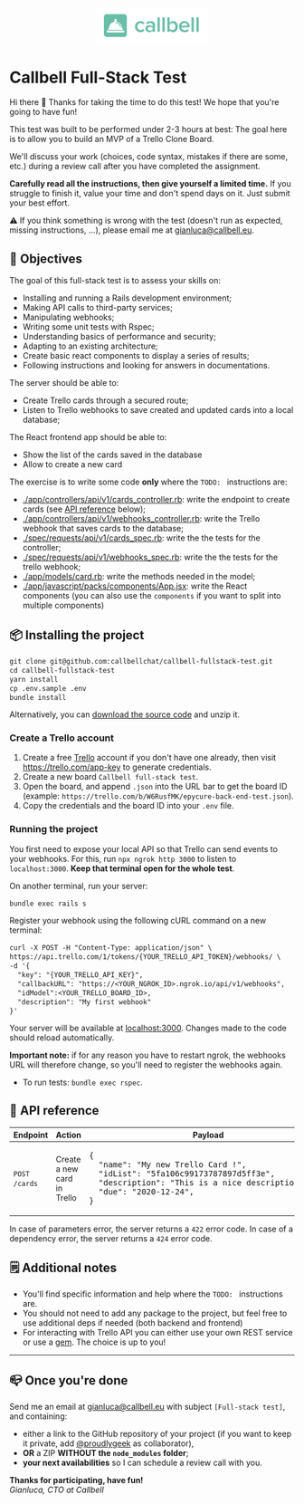 <p align="center"><img src="./app/javascript/images/logo.png" width="200" height="auto" /></p>

# Callbell Full-Stack Test

Hi there 👋 Thanks for taking the time to do this test! We hope that you're going to have fun!

This test was built to be performed under 2-3 hours at best: The goal here is to allow you to build an MVP of a Trello Clone Board.

We'll discuss your work (choices, code syntax, mistakes if there are some, etc.) during a review call after you have completed the assignment.

**Carefully read all the instructions, then give yourself a limited time.**
If you struggle to finish it, value your time and don't spend days on it. Just submit your best effort.

⚠️ If you think something is wrong with the test (doesn't run as expected, missing instructions, ...), please email me at [gianluca@callbell.eu](mailto:gianluca@callbell.eu).

## 🚀 Objectives

The goal of this full-stack test is to assess your skills on:

- Installing and running a Rails development environment;
- Making API calls to third-party services;
- Manipulating webhooks;
- Writing some unit tests with Rspec;
- Understanding basics of performance and security;
- Adapting to an existing architecture;
- Create basic react components to display a series of results;
- Following instructions and looking for answers in documentations.

The server should be able to:

- Create Trello cards through a secured route;
- Listen to Trello webhooks to save created and updated cards into a local database;

The React frontend app should be able to:

- Show the list of the cards saved in the database
- Allow to create a new card

The exercise is to write some code **only** where the `TODO: ` instructions are:

- [./app/controllers/api/v1/cards_controller.rb](./app/controllers/api/v1/cards_controller.rb): write the endpoint to create cards (see [API reference](#api-reference) below);
- [./app/controllers/api/v1/webhooks_controller.rb](./app/controllers/api/v1/webhooks_controller.rb): write the Trello webhook that saves cards to the database;
- [./spec/requests/api/v1/cards_spec.rb](./spec/requests/cards_spec.rb): write the the tests for the controller;
- [./spec/requests/api/v1/webhooks_spec.rb](./spec/requests/api/v1/webhooks_spec.rb): write the the tests for the trello webhook;
- [./app/models/card.rb](./app/models/card.rb): write the methods needed in the model;
- [./app/javascript/packs/components/App.jsx](./app/javascript/packs/components/App.jsx): write the React components (you can also use the `components` if you want to split into multiple components)

## 📦 Installing the project

```
git clone git@github.com:callbellchat/callbell-fullstack-test.git
cd callbell-fullstack-test
yarn install
cp .env.sample .env
bundle install
```

Alternatively, you can [download the source code](https://github.com/callbellchat/callbell-fullstack-test/archive/master.zip) and unzip it.

### Create a Trello account

1. Create a free [Trello](https://trello.com) account if you don't have one already, then visit https://trello.com/app-key to generate credentials.
2. Create a new board `Callbell full-stack test`.
3. Open the board, and append `.json` into the URL bar to get the board ID (example: `https://trello.com/b/W6RusfMK/epycure-back-end-test.json`).
4. Copy the credentials and the board ID into your `.env` file.

### Running the project

You first need to expose your local API so that Trello can send events to your webhooks. For this, run `npx ngrok http 3000` to listen to `localhost:3000`. **Keep that terminal open for the whole test**.

On another terminal, run your server:

```
bundle exec rails s
```

Register your webhook using the following cURL command on a new terminal:

```
curl -X POST -H "Content-Type: application/json" \
https://api.trello.com/1/tokens/{YOUR_TRELLO_API_TOKEN}/webhooks/ \
-d '{
  "key": "{YOUR_TRELLO_API_KEY}",
  "callbackURL": "https://<YOUR_NGROK_ID>.ngrok.io/api/v1/webhooks",
  "idModel":<YOUR_TRELLO_BOARD_ID>,
  "description": "My first webhook"
}'
```

Your server will be available at [localhost:3000](http://localhost:3000). Changes made to the code should reload automatically.

**Important note:** if for any reason you have to restart ngrok, the webhooks URL will therefore change, so you'll need to register the webhooks again.

- To run tests: `bundle exec rspec`.

## 🧰 API reference

<table>
  <thead>
    <tr>
      <th>Endpoint</th>
      <th>Action</th>
      <th>Payload</th>
      <th>Response</th>
    </tr>
  </thead>
  <tbody>
    <tr>
      <td><code>POST /cards</code></td>
      <td>Create a new card in Trello</td>
      <td><div class="highlight highlight-source-json"><pre>{
  "name": "My new Trello Card !",
  "idList": "5fa106c99173787897d5ff3e",
  "description": "This is a nice description :).",
  "due": "2020-12-24",
}</pre></div></td>
      <td>
        <details>
          <summary>See response body</summary>
          <div class="highlight highlight-source-json"><pre>{
    "ok": true,
    "data": {
        "id": "5fa264697c310c4623b40eda",
        // ...
    }
}</pre></div>
        </details>
      </td>
    </tr>
  </tbody>
</table>

In case of parameters error, the server returns a `422` error code.
In case of a dependency error, the server returns a `424` error code.

## 🗒 Additional notes

- You'll find specific information and help where the `TODO: ` instructions are.
- You should not need to add any package to the project, but feel free to use additional deps if needed (both backend and frontend)
- For interacting with Trello API you can either use your own REST service or use a [gem](https://github.com/jeremytregunna/ruby-trello). The choice is up to you!

---

## 📪 Once you're done

Send me an email at [gianluca@callbell.eu](mailto:gianluca@callbell.eu) with subject `[Full-stack test]`, and containing:

- either a link to the GitHub repository of your project (if you want to keep it private, add [@proudlygeek](http://github.com/proudlygeek) as collaborator),
- **OR** a ZIP **WITHOUT the `node_modules` folder**;
- **your next availabilities** so I can schedule a review call with you.

**Thanks for participating, have fun!**  
_Gianluca, CTO at Callbell_

